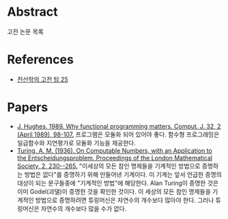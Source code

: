 # Abstract

고전 논문 목록

# References

* [전산학의 고전 탑 25](http://agile.egloos.com/1677740)

# Papers

* [J. Hughes. 1989. Why functional programming matters. Comput. J. 32, 2 (April 1989), 98-107.](https://www.cs.kent.ac.uk/people/staff/dat/miranda/whyfp90.pdf)
  프로그램은 모듈화 되어 있어야 좋다. 함수형 프로그래밍은 일급함수와 지연평가로 모듈화 기능을 제공한다.
* [Turing, A. M. (1936). On Computable Numbers, with an Application to the Entscheidungsproblem. Proceedings of the London Mathematical Society, 2, 230--265.](https://www.cs.virginia.edu/~robins/Turing_Paper_1936.pdf) "이세상의
  모든 참인 명제들을 기계적인 방법으로 증명하는 방법은 없다"를
  증명하기 위해 만들어낸 기계이다. 이 기계는 앞서 언급한 증명의 대상이
  되는 문구들중에 "기계적인 방법"에 해당한다.  Alan Turing이 증명한
  것은 이미 Godel(괴델)이 증명한 것을 확인한 것이다.  이 세상의 모든
  참인 명제들을 기계적인 방법으로 증명하려면 튜링머신은 자연수의
  개수보다 많아야 한다. 그러나 튜링머신은 자연수의 개수보다 많을 수가
  없다.
